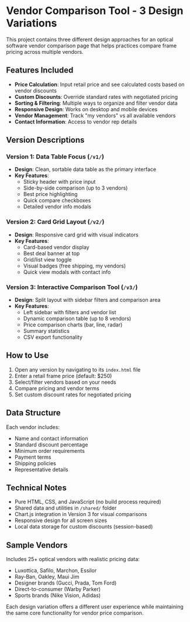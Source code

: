 # Vendor Comparison Tool - 3 Design Variations

This project contains three different design approaches for an optical software vendor comparison page that helps practices compare frame pricing across multiple vendors.

## Features Included

- **Price Calculation**: Input retail price and see calculated costs based on vendor discounts
- **Custom Discounts**: Override standard rates with negotiated pricing
- **Sorting & Filtering**: Multiple ways to organize and filter vendor data
- **Responsive Design**: Works on desktop and mobile devices
- **Vendor Management**: Track "my vendors" vs all available vendors
- **Contact Information**: Access to vendor rep details

## Version Descriptions

### Version 1: Data Table Focus (`/v1/`)
- **Design**: Clean, sortable data table as the primary interface
- **Key Features**:
  - Sticky header with price input
  - Side-by-side comparison (up to 3 vendors)
  - Best price highlighting
  - Quick compare checkboxes
  - Detailed vendor info modals

### Version 2: Card Grid Layout (`/v2/`)
- **Design**: Responsive card grid with visual indicators
- **Key Features**:
  - Card-based vendor display
  - Best deal banner at top
  - Grid/list view toggle
  - Visual badges (free shipping, my vendors)
  - Quick view modals with contact info

### Version 3: Interactive Comparison Tool (`/v3/`)
- **Design**: Split layout with sidebar filters and comparison area
- **Key Features**:
  - Left sidebar with filters and vendor list
  - Dynamic comparison table (up to 8 vendors)
  - Price comparison charts (bar, line, radar)
  - Summary statistics
  - CSV export functionality

## How to Use

1. Open any version by navigating to its `index.html` file
2. Enter a retail frame price (default: $250)
3. Select/filter vendors based on your needs
4. Compare pricing and vendor terms
5. Set custom discount rates for negotiated pricing

## Data Structure

Each vendor includes:
- Name and contact information
- Standard discount percentage
- Minimum order requirements
- Payment terms
- Shipping policies
- Representative details

## Technical Notes

- Pure HTML, CSS, and JavaScript (no build process required)
- Shared data and utilities in `/shared/` folder
- Chart.js integration in Version 3 for visual comparisons
- Responsive design for all screen sizes
- Local data storage for custom discounts (session-based)

## Sample Vendors

Includes 25+ optical vendors with realistic pricing data:
- Luxottica, Safilo, Marchon, Essilor
- Ray-Ban, Oakley, Maui Jim
- Designer brands (Gucci, Prada, Tom Ford)
- Direct-to-consumer (Warby Parker)
- Sports brands (Nike Vision, Adidas)

Each design variation offers a different user experience while maintaining the same core functionality for vendor price comparison.